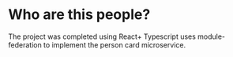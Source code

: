 # Who are this people?

The project was completed using React+ Typescript uses module-federation to implement the person card microservice.

[preview]: [./src/assets/github/preview.png](https://github.com/DanyaMarkov/who-are-this-people/blob/main/src/assets/github/preview.png)https://github.com/DanyaMarkov/who-are-this-people/blob/main/src/assets/github/preview.png
